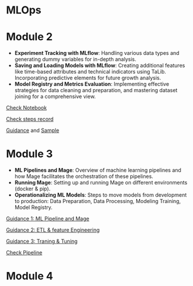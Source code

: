 # MLOps

# Module 2 
- **Experiment Tracking with MLflow**: Handling various data types and generating dummy variables for in-depth analysis.
- **Saving and Loading Models with MLflow**: Creating additional features like time-based attributes and technical indicators using TaLib. Incorporating predictive elements for future growth analysis.
- **Model Registry and Metrics Evaluation**: Implementing effective strategies for data cleaning and preparation, and mastering dataset joining for a comprehensive view.

[Check Notebook](https://github.com/GawainGan/MLOps/blob/main/2-Experiment-Tracking/Moudule2-Experiment%20Tracking.ipynb)

[Check steps record](https://github.com/GawainGan/MLOps/blob/main/2-Experiment-Tracking/Moudule2-Experiment%20Tracking.md)

 [Guidance](https://github.com/DataTalksClub/mlops-zoomcamp/tree/main/02-experiment-tracking) and [Sample](https://github.com/GawainGan/MLOps/tree/main/Module%202)

 # Module 3
- **ML Pipelines and Mage**: Overview of machine learning pipelines and how Mage facilitates the orchestration of these pipelines.
- **Running Mage**: Setting up and running Mage on different environments (docker & pip).
- **Operationalizing ML Models**: Steps to move models from development to production: Data Preparation, Data Processing, Modeling Training, Model Registry.

[Guidance 1: ML Pipeline and Mage](https://github.com/DataTalksClub/mlops-zoomcamp/blob/main/03-orchestration/3.0/README.md)

[Guidance 2: ETL & feature Engineering](https://github.com/DataTalksClub/mlops-zoomcamp/blob/main/03-orchestration/3.1/README.md)

[Guidance 3: Traning & Tuning](https://github.com/DataTalksClub/mlops-zoomcamp/blob/main/03-orchestration/3.2/README.md)

[Check Pipeline](https://github.com/GawainGan/mlops-mage-pipeline)

# Module 4

